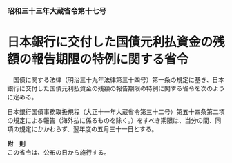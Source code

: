 ### 昭和三十三年大蔵省令第十七号  
# 日本銀行に交付した国債元利払資金の残額の報告期限の特例に関する省令  
　国債に関する法律（明治三十九年法律第三十四号）第一条の規定に基き、日本銀行に交付した国債元利払資金の残額の報告期限の特例に関する省令を次のように定める。  
  
日本銀行国債事務取扱規程（大正十一年大蔵省令第三十二号）第五十四条第二項の規定による報告（海外払に係るものを除く。）をすべき期限は、当分の間、同項の規定にかかわらず、翌年度の五月三十一日とする。  
  
**附　則**  
この省令は、公布の日から施行する。  
  
